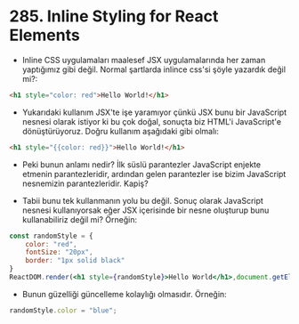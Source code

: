 # 285. Inline Styling for React Elements

- Inline CSS uygulamaları maalesef JSX uygulamalarında her zaman yaptığımız gibi değil. Normal şartlarda inlince css'si şöyle yazardık değil mi?:
```html
<h1 style="color: red">Hello World!</h1>
```
- Yukarıdaki kullanım JSX'te işe yaramıyor çünkü JSX bunu bir JavaScript nesnesi olarak istiyor ki bu çok doğal, sonuçta biz HTML'i JavaScript'e dönüştürüyoruz. Doğru kullanım aşağıdaki gibi olmalı:

```html
<h1 style="{{color: red}}">Hello World!</h1>
```
- Peki bunun anlamı nedir? İlk süslü parantezler JavaScript enjekte etmenin parantezleridir, ardından gelen parantezler ise bizim JavaScript nesnemizin parantezleridir. Kapiş?

- Tabii bunu tek kullanmanın yolu bu değil. Sonuç olarak JavaScript nesnesi kullanıyorsak eğer JSX içerisinde bir nesne oluşturup bunu kullanabiliriz değil mi? Örneğin:
```jsx
const randomStyle = {
    color: "red",
    fontSize: "20px",
    border: "1px solid black"
}
ReactDOM.render(<h1 style={randomStyle}>Hello World</h1>,document.getElementById("root"));
```
- Bunun güzelliği güncelleme kolaylığı olmasıdır. Örneğin:
```jsx
randomStyle.color = "blue";
```